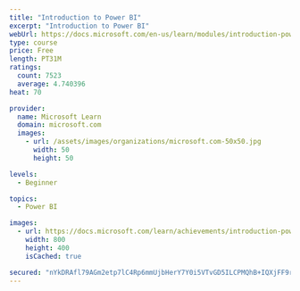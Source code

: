 ```yaml
---
title: "Introduction to Power BI"
excerpt: "Introduction to Power BI"
webUrl: https://docs.microsoft.com/en-us/learn/modules/introduction-power-bi/
type: course
price: Free
length: PT31M
ratings:
  count: 7523
  average: 4.740396
heat: 70

provider:
  name: Microsoft Learn
  domain: microsoft.com
  images:
    - url: /assets/images/organizations/microsoft.com-50x50.jpg
      width: 50
      height: 50

levels:
  - Beginner

topics:
  - Power BI

images:
  - url: https://docs.microsoft.com/learn/achievements/introduction-power-bi-social.png
    width: 800
    height: 400
    isCached: true

secured: "nYkDRAfl79AGm2etp7lC4Rp6mmUjbHerY7Y0i5VTvGD5ILCPMQhB+IQXjFF9rjOwpBC8BM6lh1sARiPiijZDDuulj8/i9HLk4WRi0vUy8w/S/ekCfO8PlBEZ7k7jMWZLLw10807OUhv1Tcct7VAz6G9uuI16EgQR6WrVWsgykiZq4XYPhZFbsp3o/y2NmQnWOEtsPYmncxtMmFugFZp/KhlYzSN12u20OtHcibaduoJI0M5zX8Pn+LVDrV4tW3Q45Pdw+KGP6oxy+mYJ/asSlC4h60Bcr6QVCIUA7qWJMI/TdPeJyj006fgj1Lf4dc6uj59E7DVixHidCWvM42nIBgaYnxP28HhfhIvuNOvRt+lEL2J0HM5i9BFcWc552SmEMrk7rT9AfkTu0sDRincr79iQqzxw9c7EKNwcS2da7xE=;u1bQUTBwtUei/TnSF6/Daw=="
---
```


